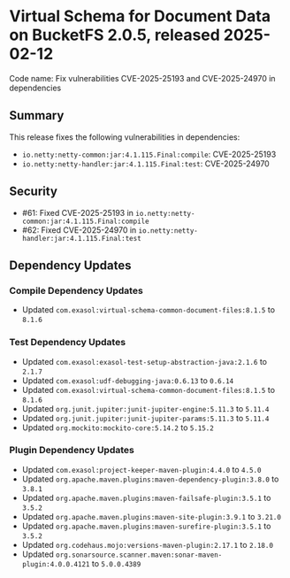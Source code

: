 # Virtual Schema for Document Data on BucketFS 2.0.5, released 2025-02-12

Code name: Fix vulnerabilities CVE-2025-25193 and CVE-2025-24970 in dependencies

## Summary

This release fixes the following vulnerabilities in dependencies:

* `io.netty:netty-common:jar:4.1.115.Final:compile`: CVE-2025-25193
* `io.netty:netty-handler:jar:4.1.115.Final:test`: CVE-2025-24970

## Security

* #61: Fixed CVE-2025-25193 in `io.netty:netty-common:jar:4.1.115.Final:compile`
* #62: Fixed CVE-2025-24970 in `io.netty:netty-handler:jar:4.1.115.Final:test`


## Dependency Updates

### Compile Dependency Updates

* Updated `com.exasol:virtual-schema-common-document-files:8.1.5` to `8.1.6`

### Test Dependency Updates

* Updated `com.exasol:exasol-test-setup-abstraction-java:2.1.6` to `2.1.7`
* Updated `com.exasol:udf-debugging-java:0.6.13` to `0.6.14`
* Updated `com.exasol:virtual-schema-common-document-files:8.1.5` to `8.1.6`
* Updated `org.junit.jupiter:junit-jupiter-engine:5.11.3` to `5.11.4`
* Updated `org.junit.jupiter:junit-jupiter-params:5.11.3` to `5.11.4`
* Updated `org.mockito:mockito-core:5.14.2` to `5.15.2`

### Plugin Dependency Updates

* Updated `com.exasol:project-keeper-maven-plugin:4.4.0` to `4.5.0`
* Updated `org.apache.maven.plugins:maven-dependency-plugin:3.8.0` to `3.8.1`
* Updated `org.apache.maven.plugins:maven-failsafe-plugin:3.5.1` to `3.5.2`
* Updated `org.apache.maven.plugins:maven-site-plugin:3.9.1` to `3.21.0`
* Updated `org.apache.maven.plugins:maven-surefire-plugin:3.5.1` to `3.5.2`
* Updated `org.codehaus.mojo:versions-maven-plugin:2.17.1` to `2.18.0`
* Updated `org.sonarsource.scanner.maven:sonar-maven-plugin:4.0.0.4121` to `5.0.0.4389`
